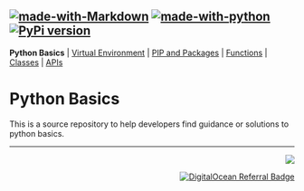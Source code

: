 ## [![made-with-Markdown](https://img.shields.io/badge/Made%20with-Markdown-1f425f.svg)](http://commonmark.org) [![made-with-python](https://img.shields.io/badge/Made%20with-Python-1f425f.svg)](https://www.python.org/) [![PyPi version](https://badgen.net/pypi/v/pip/)](https://pypi.com/project/pip)

**Python Basics** | [Virtual Environment](https://github.com/ZackAtama/python_basics/tree/dev/virtual_env) | [PIP and Packages](https://github.com/ZackAtama/python_basics/tree/dev/pip) | [Functions](https://github.com/ZackAtama/python_basics/tree/dev/functions) | [Classes](https://github.com/ZackAtama/python_basics/tree/dev/classes) |  [APIs](https://github.com/ZackAtama/python_basics/tree/dev/apis)

# Python Basics
This is a source repository to help developers find guidance or solutions to python basics.

---
[<p align="right"><img src="https://img.shields.io/badge/Author-Zack%20Atama-important"/></p>](https://github.com/ZackAtama)
[<p align="right">![DigitalOcean Referral Badge](https://web-platforms.sfo2.cdn.digitaloceanspaces.com/WWW/Badge%201.svg)</p>](https://www.digitalocean.com/?refcode=d497b44189bf&utm_campaign=Referral_Invite&utm_medium=Referral_Program&utm_source=badge)
